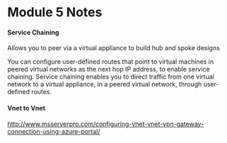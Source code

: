 # Module 5 Notes

#### Service Chaining

Allows you to peer via a virtual appliance to build hub and spoke designs

You can configure user-defined routes that point to virtual machines in peered virtual networks as the next hop IP address, to enable service chaining. Service chaining enables you to direct traffic from one virtual network to a virtual appliance, in a peered virtual network, through user-defined routes.

#### Vnet to Vnet

http://www.msserverpro.com/configuring-vnet-vnet-vpn-gateway-connection-using-azure-portal/

